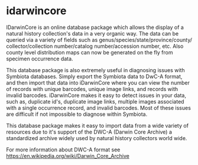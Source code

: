 # idarwincore
IDarwinCore is an online database package which allows 
the display of a natural history collection's data
in a very organic way.  The data can be queried via 
a variety of fields such as genus/species/state/province/county/
collector/collection number/catalog number/accession number, etc.
Also county level distribution maps can now be generated on the fly from
specimen occurrence data.

This database package is also extremely useful in diagnosing issues with
Symbiota databases.  Simply export the Symbiota data to DwC-A format, and
then import that data into iDarwinCore where you can view the number of records
with unique barcodes, unique image links, and records with invalid
barcodes.  iDarwinCore makes it easy to detect issues in your data, such as,
duplicate id's, duplicate image links, multiple images associated with 
a single occurrence record, and invalid barcodes.  Most of these
issues are difficult if not impossible to diagnose within Symbiota.

This database package makes it easy to import data from a wide
variety of resources due to it's support of the DWC-A (Darwin
Core Archive) a standardized archive widely used by natural history
collectors world wide.

For more information about DWC-A format see
https://en.wikipedia.org/wiki/Darwin_Core_Archive

